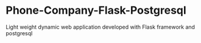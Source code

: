 # Phone-Company-Flask-Postgresql

Light weight dynamic web application developed with Flask framework and postgresql
